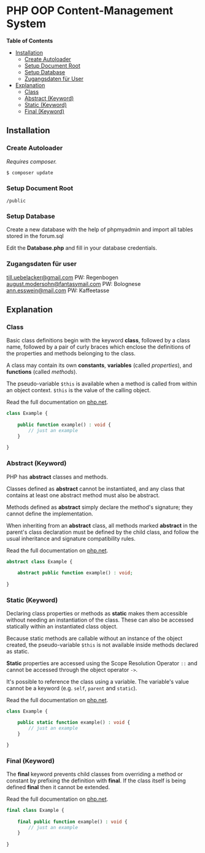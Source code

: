 # PHP OOP Content-Management System

**Table of Contents**

* [Installation](#installation)
  * [Create Autoloader](#create-autoloader)
  * [Setup Document Root](#setup-document-root)
  * [Setup Database](#setup-database)
  * [Zugangsdaten für User](#zugangsdaten-für-user)
* [Explanation](#explanation)
  * [Class](#class)
  * [Abstract (Keyword)](#abstract-keyword)
  * [Static (Keyword)](#static-keyword)
  * [Final (Keyword)](#final-keyword)

## Installation

### Create Autoloader

*Requires composer.*

```shell
$ composer update
```


### Setup Document Root
`/public`

### Setup Database

Create a new database with the help of phpmyadmin and import all tables stored in the forum.sql 

Edit the **Database.php** and fill in your database credentials.

### Zugangsdaten für user
till.uebelacker@gmail.com PW: Regenbogen
august.modersohn@fantasymail.com PW: Bolognese
ann.esswein@mail.com PW: Kaffeetasse

## Explanation

### Class

Basic class definitions begin with the keyword **class**, followed by a class name, followed by a pair of curly braces 
which enclose the definitions of the properties and methods belonging to the class.

A class may contain its own **constants**, **variables** (called *properties*), and **functions** (called *methods*).

The pseudo-variable `$this` is available when a method is called from within an object context. `$this` is the value of the calling object.

Read the full documentation on [php.net](https://www.php.net/manual/en/language.oop5.basic.php).

```php
class Example {
    
    public function example() : void {
        // just an example
    }
    
}
```

### Abstract (Keyword)

PHP has **abstract** classes and methods. 

Classes defined as **abstract** cannot be instantiated, and any class that contains 
at least one abstract method must also be abstract. 

Methods defined as **abstract** simply declare the method's signature; they cannot define the implementation.

When inheriting from an **abstract** class, all methods marked **abstract** in the parent's class declaration must be defined 
by the child class, and follow the usual inheritance and signature compatibility rules.

Read the full documentation on [php.net](https://www.php.net/manual/en/language.oop5.abstract.php).

```php
abstract class Example {
    
    abstract public function example() : void;
    
}
```

### Static (Keyword)

Declaring class properties or methods as **static** makes them accessible without needing an instantiation of the class. 
These can also be accessed statically within an instantiated class object.

Because static methods are callable without an instance of the object created, the pseudo-variable `$this` is not available 
inside methods declared as static.

**Static** properties are accessed using the Scope Resolution Operator `::` and cannot be accessed through the object operator `->`.

It's possible to reference the class using a variable. The variable's value cannot be a keyword (e.g. `self`, `parent` and `static`).

Read the full documentation on [php.net](https://www.php.net/manual/en/language.oop5.static.php).

```php
class Example {

    public static function example() : void {
        // just an example
    }

}
```

### Final (Keyword)

The **final** keyword prevents child classes from overriding a method or constant by prefixing the definition with **final**. 
If the class itself is being defined **final** then it cannot be extended.

Read the full documentation on [php.net](https://www.php.net/manual/en/language.oop5.final.php).

```php
final class Example {
    
    final public function example() : void {
        // just an example
    }
    
}
```